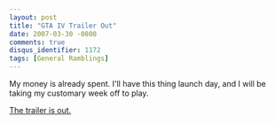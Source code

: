 ```yaml
---
layout: post
title: "GTA IV Trailer Out"
date: 2007-03-30 -0800
comments: true
disqus_identifier: 1172
tags: [General Ramblings]
---
```

My money is already spent. I'll have this thing launch day, and I will
be taking my customary week off to play.

 [The trailer is out.](http://www.rockstargames.com/IV)
